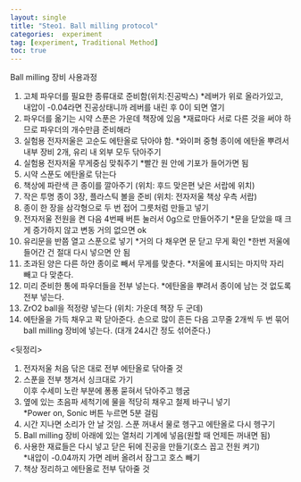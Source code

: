 ```yaml
---
layout: single
title: "Steo1. Ball milling protocol"
categories:  experiment
tag: [experiment, Traditional Method]
toc: true
---
```


Ball milling 장비 사용과정
1.	고체 파우더를 필요한 종류대로 준비함(위치:진공박스)
*레버가 위로 올라가있고, 내압이 -0.04라면 진공상태니까 레버를 내린 후 0이 되면 열기
2.	파우더를 옮기는 시약 스푼은 가운데 책장에 있음
*재료마다 서로 다른 것을 써야 하므로 파우더의 개수만큼 준비해라
3.	실험용 전자저울은 고순도 에탄올로 닦아야 함.
*와이퍼 중형 종이에 에탄올 뿌려서 내부 장비 2개, 유리 내 외부 모두 닦아주기
4.	실험용 전자저울 무게중심 맞춰주기
*빨간 원 안에 기포가 들어가면 됨
5.	시약 스푼도 에탄올로 닦는다
6.	책상에 파란색 큰 종이를 깔아주기 (위치: 후드 맞은편 낮은 서랍에 위치)
7.	작은 투명 종이 3장, 플라스틱 볼을 준비 (위치: 전자저울 책상 우측 서랍)
8.	종이 한 장을 삼각형으로 두 번 접어 그릇처럼 만들고 넣기
9.	전자저울 전원을 켠 다음 4번째 버튼 눌러서 0g으로 만들어주기
*문을 닫았을 때 크게 증가하지 않고 변동 거의 없으면 ok
10.	유리문을 반쯤 열고 스푼으로 넣기
*거의 다 채우면 문 닫고 무게 확인
*한번 저울에 들어간 건 절대 다시 넣으면 안 됨
11.	초과된 양은 다른 하얀 종이로 빼서 무게를 맞춘다.
*저울에 표시되는 마지막 자리 빼고 다 맞춘다.
12.	미리 준비한 통에 파우더들을 전부 넣는다.
*에탄올을 뿌려서 종이에 남는 것 없도록 전부 넣는다.
13.	ZrO2 ball을 적정량 넣는다 (위치: 가운데 책장 두 군데)
14.	에탄올을 가득 채우고 꽉 닫아준다. 손으로 많이 흔든 다음 고무줄 2개씩 두 번 묶어 ball milling 장비에 넣는다. (대개 24시간 정도 섞어준다.)

<뒷정리>
1.	전자저울 처음 닦은 대로 전부 에탄올로 닦아줄 것  
2.	스푼을 전부 챙겨서 싱크대로 가기  
  이후 수세미 노란 부분에 퐁퐁 묻혀서 닦아주고 헹굼  
3.	옆에 있는 초음파 세척기에 물을 적당히 채우고 철제 바구니 넣기  
  *Power on, Sonic 버튼 누르면 5분 걸림  
4.	시간 지나면 소리가 안 날 것임. 스푼 꺼내서 물로 헹구고 에탄올로 다시 헹구기  
5.	Ball milling 장비 아래에 있는 열처리 기계에 넣음(원할 때 언제든 꺼내면 됨)  
6.	사용한 재료들은 다시 넣고 닫은 뒤에 진공을 만들기(호스 꼽고 전원 켜기)  
  *내압이 -0.04까지 가면 레버 올려서 잠그고 호스 빼기  
7.	책상 정리하고 에탄올로 전부 닦아줄 것
